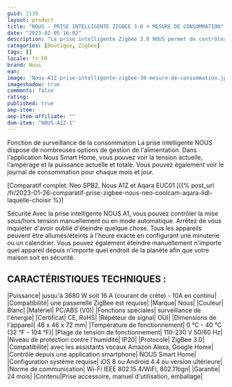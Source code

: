 ```yaml
---
guid: 2139
layout: product 
title: "NOUS - PRISE INTELLIGENTE ZIGBEE 3.0 + MESURE DE CONSOMMATION"
date: "2023-02-05 16:02"
description: "La prise intelligente Zigbee 3.0 NOUS permet de contrôler tout dispositif électrique traditionnel à distance, via son smartphone ou par la voix."
categories: [Boutique, Zigbee]
tags: []
locale: fr_FR
brand: Nous
ean: 
image: 'Nous-A1Z-prise-intelligente-zigbee-30-mesure-de-consommation.jpg'
imageshadow: true
comments: false
rating:  
published: true
aep-item: 
aep-item-affiliate: ""
dom-item: "NOUS-A1Z-1"
---
```


Fonction de surveillance de la consommation
La prise intelligente NOUS dispose de nombreuses options de gestion de l'alimentation. Dans l'application Nous Smart Home, vous pouvez voir la tension actuelle, l'ampérage et la puissance actuelle et totale. Vous pouvez également voir le journal de consommation pour chaque mois et jour.

[Comparatif complet: Neo SPB2, Nous A1Z et Aqara EUC01 ]({% post_url /fr/2023-01-26-comparatif-prise-zigbee-nous-neo-coolcam-aqara-lidl-laquelle-choisir %})

Sécurité
Avec la prise intelligente NOUS A1, vous pouvez contrôler la mise sous/hors tension manuellement ou en mode automatique. Arrêtez de vous inquiéter d'avoir oublié d'éteindre quelque chose. Tous les appareils peuvent être allumés/éteints à l'heure exacte en configurant une minuterie ou un calendrier. Vous pouvez également éteindre manuellement n'importe quel appareil depuis n'importe quel endroit de la planète afin que votre maison soit en sécurité.

## CARACTÉRISTIQUES TECHNIQUES :

|Puissance| jusqu'à 3680 W soit 16 A (courant de crête) - 10A en continu|
|Compatibilité| une passerelle ZigBee est requise|
|Marque| Nous|
|Couleur| Blanc|
|Matériel| PC/ABS (V0)|
|Fonctions spéciales| surveillance de l'énergie|
|Certificat| CE, RoHS|
|Répéteur de signal| OUI|
|Dimensions de l'appareil| 46 x 46 x 72 mm|
|Température de fonctionnement| 0 °C - 40 °C (32 °F - 104 °F)|
|Plage de tension de fonctionnement| 110-230 V 50/60 Hz|
|Niveau de protection contre l'humidité| IP20|
|Protocole| ZigBee 3.0|
|Compatibilité| avec les assistants vocaux Amazon Alexa, Google Home|
|Contrôle depuis une application smartphone| NOUS Smart Home|
|Configuration système requise| iOS 8 ou Android 4.4 ou version ultérieure|
|Norme de communication| Wi-Fi IEEE 802.15.4/WiFi, 802.11bgn|
|Garantie| 24 mois|
|Contenu|Prise accessoire, manuel d'utilisation, emballage|